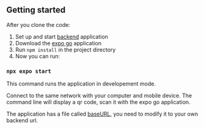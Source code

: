 ## Getting started
After you clone the code:
  1. Set up and start [backend](https://github.com/Toccskefir/MonkeSwap_Backend) application
  2. Download the [expo go](https://expo.dev/go) application
  3. Run `npm install` in the project directory
  4. Now you can run:

### `npx expo start`

This command runs the application in developement mode. 

Connect to the same network with your computer and mobile device. 
The command line will display a qr code, scan it with the expo go application. 

The application has a file called [baseURL](https://github.com/Kolbi03/MonkeSwap-Mobil/blob/master/baseURL/baseURL.ts), you need to modify it to your own backend url.
